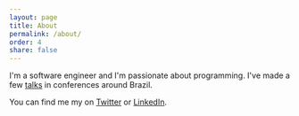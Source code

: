 ```yaml
---
layout: page
title: About
permalink: /about/
order: 4
share: false
---
```


I'm a software engineer and I'm passionate about programming. I've made a few [talks](http://blog.guilhermegarnier.com/talks/) in conferences around Brazil.

You can find me my on [Twitter](https://twitter.com/guilhermgarnier) or [LinkedIn](https://www.linkedin.com/in/guilhermegarnier).
